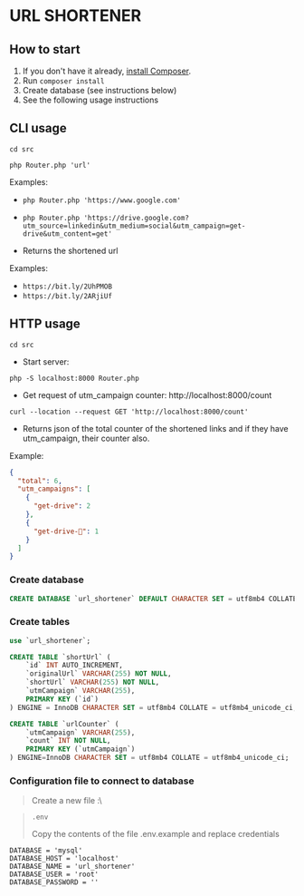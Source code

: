 # URL SHORTENER

## How to start

1. If you don't have it already, [install Composer](https://getcomposer.org/download/).
2. Run `composer install`
3. Create database (see instructions below)
4. See the following usage instructions

## CLI usage

`cd src`

`php Router.php 'url'`

Examples:
- `php Router.php 'https://www.google.com'`
- `php Router.php 'https://drive.google.com?utm_source=linkedin&utm_medium=social&utm_campaign=get-drive&utm_content=get'`

- Returns the shortened url

Examples:
- `https://bit.ly/2UhPMOB`
- `https://bit.ly/2ARjiUf`


## HTTP usage

`cd src`

- Start server:

`php -S localhost:8000 Router.php`

- Get request of utm_campaign counter: http://localhost:8000/count

```
curl --location --request GET 'http://localhost:8000/count'
```

- Returns json of the total counter of the shortened links and if they have utm_campaign, their counter also.

Example:
```json
{
  "total": 6,
  "utm_campaigns": [
    {
      "get-drive": 2
    },
    {
      "get-drive-🤯": 1
    }
  ]
}
```

### Create database

```SQL
CREATE DATABASE `url_shortener` DEFAULT CHARACTER SET = utf8mb4 COLLATE = utf8mb4_unicode_ci;
```

### Create tables

```SQL
use `url_shortener`;

CREATE TABLE `shortUrl` ( 
    `id` INT AUTO_INCREMENT,
    `originalUrl` VARCHAR(255) NOT NULL,
    `shortUrl` VARCHAR(255) NOT NULL,
    `utmCampaign` VARCHAR(255),
    PRIMARY KEY (`id`)
) ENGINE = InnoDB CHARACTER SET = utf8mb4 COLLATE = utf8mb4_unicode_ci;

CREATE TABLE `urlCounter` ( 
    `utmCampaign` VARCHAR(255),
    `count` INT NOT NULL,
    PRIMARY KEY (`utmCampaign`)
) ENGINE=InnoDB CHARACTER SET = utf8mb4 COLLATE = utf8mb4_unicode_ci;

```

### Configuration file to connect to database

> Create a new file :\

>`.env`
>
> Copy the contents of the file .env.example and replace credentials
>
```
DATABASE = 'mysql'
DATABASE_HOST = 'localhost'
DATABASE_NAME = 'url_shortener'
DATABASE_USER = 'root'
DATABASE_PASSWORD = ''
```
